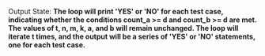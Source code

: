 Output State: **The loop will print 'YES' or 'NO' for each test case, indicating whether the conditions count_a >= d and count_b >= d are met. The values of t, n, m, k, a, and b will remain unchanged. The loop will iterate t times, and the output will be a series of 'YES' or 'NO' statements, one for each test case.**